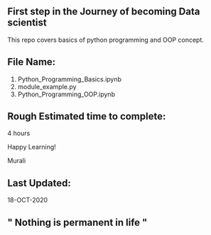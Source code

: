 First step in the Journey of becoming Data scientist 
----------------------------------------------------

This repo covers basics of python programming and OOP concept.

File Name:
---------

1. Python_Programming_Basics.ipynb
2. module_example.py 
3. Python_Programming_OOP.ipynb


Rough Estimated time to complete:
--------------------------------

4 hours

Happy Learning!

Murali


Last Updated:
------------
18-OCT-2020


" Nothing is permanent in life " 
--------------------------------



